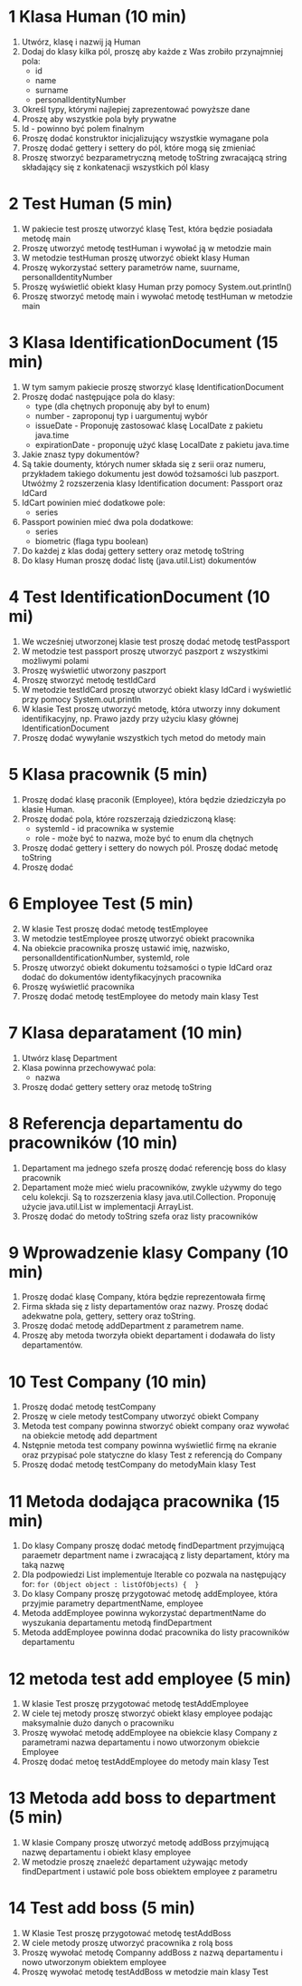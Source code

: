 # 1 Klasa Human (10 min)
1. Utwórz, klasę i nazwij ją Human
2. Dodaj do klasy kilka pól, proszę aby każde z Was zrobiło przynajmniej pola:
   - id
   - name
   - surname
   - personalIdentityNumber
3. Określ typy, którymi najlepiej zaprezentować powyższe dane
4. Proszę aby wszystkie pola były prywatne
5. Id - powinno być polem finalnym
6. Proszę dodać konstruktor inicjalizujący wszystkie wymagane pola
7. Proszę dodać gettery i settery do pól, które mogą się zmieniać
8. Proszę stworzyć bezparametryczną metodę toString zwracającą string składający się z konkatenacji wszystkich pól klasy

# 2 Test Human (5 min)
1. W pakiecie test proszę utworzyć klasę Test, która będzie posiadała metodę main
2. Proszę utworzyć metodę testHuman i wywołać ją w metodzie main
3. W metodzie testHuman proszę utworzyć obiekt klasy Human
4. Proszę wykorzystać settery parametrów name, suurname, personalIdentityNumber
5. Proszę wyświetlić obiekt klasy Human przy pomocy System.out.println()
6. Proszę stworzyć metodę main i wywołać metodę  testHuman w metodzie main

# 3 Klasa IdentificationDocument (15 min)
1. W tym samym pakiecie proszę stworzyć klasę IdentificationDocument
2. Proszę dodać następujące pola do klasy:
   - type (dla chętnych proponuję aby był to enum)
   - number - zaproponuj typ i uargumentuj wybór
   - issueDate - Proponuję zastosować klasę LocalDate z pakietu java.time
   - expirationDate - proponuję użyć klasę LocalDate z pakietu java.time
3. Jakie znasz typy dokumentów?
4. Są takie doumenty, których numer składa się z serii oraz numeru, przykładem takiego dokumentu jest dowód tożsamości lub paszport.
Utwóżmy 2 rozszerzenia klasy Identification document: Passport oraz IdCard
5. IdCart powinien mieć dodatkowe pole:
   - series
6. Passport powinien mieć dwa pola dodatkowe:
   - series
   - biometric (flaga typu boolean)
7. Do każdej z klas dodaj gettery settery oraz metodę toString
8. Do klasy Human proszę dodać listę (java.util.List) dokumentów

# 4 Test IdentificationDocument (10 mi)
1. We wcześniej utworzonej klasie test proszę dodać metodę testPassport
2. W metodzie test passport proszę utworzyć paszport z wszystkimi możliwymi polami
3. Proszę wyświetlić utworzony paszport
4. Proszę stworzyć metodę testIdCard
5. W metodzie testIdCard proszę utworzyć obiekt klasy IdCard i wyświetlić przy pomocy System.out.println
6. W klasie Test proszę utworzyć metodę, która utworzy inny dokument identifikacyjny, np. Prawo jazdy przy użyciu klasy głównej IdentificationDocument
7. Proszę dodać wywyłanie wszystkich tych metod do metody main

# 5 Klasa pracownik (5 min)
1. Proszę dodać klasę praconik (Employee), która będzie dziedziczyła po klasie Human.
2. Proszę dodać pola, które rozszerzają dziedziczoną klasę:
   - systemId - id pracownika w systemie
   - role - może być to nazwa, może być to enum dla chętnych
3. Proszę dodać gettery i settery do nowych pól. Proszę dodać metodę toString
4. Proszę dodać

# 6 Employee Test (5 min)
2. W klasie Test proszę dodać metodę testEmployee
3. W metodzie testEmployee proszę utworzyć obiekt pracownika
4. Na obiekcie pracownika proszę ustawić imię, nazwisko, personalIdentificationNumber, systemId, role
5. Proszę utworzyć obiekt dokumentu tożsamości o typie IdCard oraz dodać do dokumentów identyfikacyjnych pracownika
6. Proszę wyświetlić pracownika
7. Proszę dodać metodę testEmployee do metody main klasy Test

# 7 Klasa deparatament (10 min)
1. Utwórz klasę Department
2. Klasa powinna przechowywać pola:
   - nazwa
3. Proszę dodać gettery settery oraz metodę toString

# 8 Referencja departamentu do pracowników (10 min)
1. Departament ma jednego szefa proszę dodać referencję boss do klasy pracownik
2. Departament może mieć wielu pracowników, zwykle używmy do tego celu kolekcji.
    Są to rozszerzenia klasy java.util.Collection. Proponuję użycie java.util.List w implementacji ArrayList.
4. Proszę dodać do metody toString szefa oraz listy pracowników

# 9 Wprowadzenie klasy Company (10 min)
1. Proszę dodać klasę Company, która będzie reprezentowała firmę
2. Firma składa się z listy departamentów oraz nazwy. Proszę dodać adekwatne pola, gettery, settery oraz toString.
3. Proszę dodać metodę addDepartment z parametrem name.
4. Proszę aby metoda tworzyła obiekt departament i dodawała do listy departamentów.

# 10 Test Company (10 min)
1. Proszę dodać metodę testCompany
2. Proszę w ciele metody testCompany utworzyć obiekt Company
3. Metoda test company powinna stworzyć obiekt company oraz wywołać na obiekcie metodę add department
4. Nstępnie metoda test company powinna wyświetlić firmę na ekranie oraz przypisać pole statyczne do klasy Test z referencją do Company
5. Proszę dodać metodę testCompany do metodyMain klasy Test

# 11 Metoda dodająca pracownika (15 min)
1. Do klasy Company proszę dodać metodę findDepartment przyjmującą paraemetr department name i zwracającą z listy departament, który ma taką nazwę
2. Dla podpowiedzi List implementuje Iterable co pozwala na następujący for:
   ```for (Object object : listOfObjects) {  }```
3. Do klasy Company proszę przygotować metodę addEmployee, która przyjmie parametry departmentName, employee
4. Metoda addEmployee powinna wykorzystać departmentName do wyszukania departamentu metodą findDepartment
5. Metoda addEmployee powinna dodać pracownika do listy pracowników departamentu


# 12 metoda test add employee (5 min)
1. W klasie Test proszę przygotować metodę testAddEmployee
2. W ciele tej metody proszę stworzyć obiekt klasy employee podając maksymalnie dużo danych o pracowniku
3. Proszę wywołać metodę addEmployee na obiekcie klasy Company z parametrami nazwa departamentu i nowo utworzonym obiekcie Employee
4. Proszę dodać metoę testAddEmployee do metody main klasy Test

# 13 Metoda add boss to department (5 min)
1. W klasie Company proszę utworzyć metodę addBoss przyjmującą nazwę departamentu i obiekt klasy employee
2. W metodzie proszę znaeleźć departament używając metody findDepartment i ustawić pole boss obiektem employee z parametru

# 14 Test add boss (5 min)
1. W Klasie Test proszę przygotować metodę testAddBoss
2. W ciele metody proszę utworzyć pracownika z rolą boss
3. Proszę wywołać metodę Companny addBoss z nazwą departamentu i nowo utworzonym obiektem employee
4. Proszę wywołać metodę testAddBoss w metodzie main klasy Test
